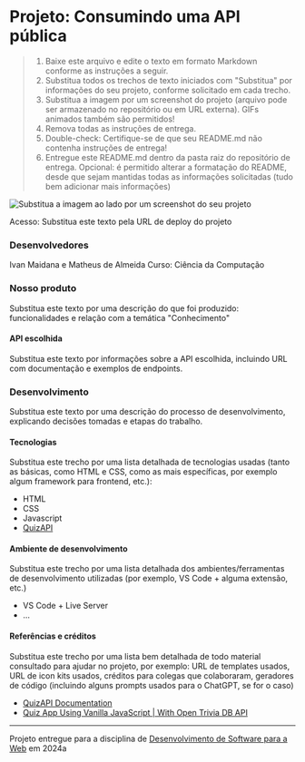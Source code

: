 # Projeto: Consumindo uma API pública

> 1. Baixe este arquivo e edite o texto em formato Markdown conforme as instruções a seguir.
> 2. Substitua todos os trechos de texto iniciados com "Substitua" por informações do seu projeto, conforme solicitado em cada trecho.
> 3. Substitua a imagem por um screenshot do projeto (arquivo pode ser armazenado no repositório ou em URL externa). GIFs animados também são permitidos!
> 4. Remova todas as instruções de entrega.
> 5. Double-check: Certifique-se de que seu README.md não contenha instruções de entrega!
> 6. Entregue este README.md dentro da pasta raiz do repositório de entrega.
> Opcional: é permitido alterar a formatação do README, desde que sejam mantidas todas as informações solicitadas (tudo bem adicionar mais informações)

![Substitua a imagem ao lado por um screenshot do seu projeto](https://mdswanson.com/static/chops-ux-step-4.png "Screenshot do projeto")


Acesso: Substitua este texto pela URL de deploy do projeto


### Desenvolvedores
Ivan Maidana e Matheus de Almeida
Curso: Ciência da Computação


### Nosso produto

Substitua este texto por uma descrição do que foi produzido: funcionalidades e relação com a temática "Conhecimento"


#### API escolhida


Substitua este texto por informações sobre a API escolhida, incluindo URL com documentação e exemplos de endpoints.




### Desenvolvimento

Substitua este texto por uma descrição do processo de desenvolvimento, explicando decisões tomadas e etapas do trabalho.


#### Tecnologias

Substitua este trecho por uma lista detalhada de tecnologias usadas (tanto as básicas, como HTML e CSS, como as mais específicas, por exemplo algum framework para frontend, etc.):
- HTML
- CSS
- Javascript
- [QuizAPI](https://quizapi.io/)

#### Ambiente de desenvolvimento

Substitua este trecho por uma lista detalhada dos ambientes/ferramentas de desenvolvimento utilizadas (por exemplo, VS Code + alguma extensão, etc.)
- VS Code + Live Server
- ...

#### Referências e créditos

Substitua este trecho por uma lista bem detalhada de todo material consultado para ajudar no projeto, por exemplo:  URL de templates usados, URL de icon kits usados, créditos para colegas que colaboraram, geradores de código (incluindo alguns prompts usados para o ChatGPT, se for o caso)
- [QuizAPI Documentation](https://quizapi.io/docs/1.0/overview)
- [Quiz App Using Vanilla JavaScript | With Open Trivia DB API](https://www.youtube.com/watch?v=-cX5jnQgqSM)




---
Projeto entregue para a disciplina de [Desenvolvimento de Software para a Web](http://github.com/andreainfufsm/elc1090-2024a) em 2024a
